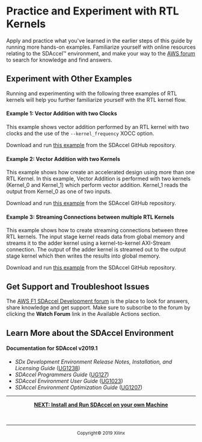 # Practice and Experiment with RTL Kernels

Apply and practice what you've learned in the earlier steps of this guide by running more hands-on examples. Familiarize yourself with online resources relating to the SDAccel™ environment, and make your way to the [AWS forum](https://forums.aws.amazon.com/forum.jspa?forumID=243) to search for knowledge and find answers.

## Experiment with Other Examples

Running and experimenting with the following three examples of RTL kernels will help you further familiarize yourself with the RTL kernel flow.

#### Example 1: Vector Addition with two Clocks

This example shows vector addition performed by an RTL kernel with two clocks and the use of the `--kernel_frequency` XOCC option.

Download and run [this example](https://github.com/Xilinx/SDAccel_Examples/tree/master/getting_started/rtl_kernel/rtl_vadd_2clks) from the SDAccel GitHub repository.


#### Example 2: Vector Addition with two Kernels

This example shows how create an accelerated design using more than one RTL Kernel. In this example, Vector Addition is performed with two kernels (Kernel_0 and Kernel_1) which perform vector addition. Kernel_1 reads the output from Kernel_0 as one of two inputs.

Download and run [this example](https://github.com/Xilinx/SDAccel_Examples/tree/master/getting_started/rtl_kernel/rtl_vadd_2clks) from the SDAccel GitHub repository.

#### Example 3: Streaming Connections between multiple RTL Kernels

This example shows how to create streaming connections between three RTL kernels. The input stage kernel reads data from global memory and streams it to the adder kernel using a kernel-to-kernel AXI-Stream connection. The output of the adder kernel is streamed out to the output stage kernel which then writes the results into global memory.

Download and run [this example](https://github.com/Xilinx/SDAccel_Examples/tree/master/getting_started/rtl_kernel/rtl_adder_streams) from the SDAccel GitHub repository.


## Get Support and Troubleshoot Issues

The [AWS F1 SDAccel Development forum](https://forums.aws.amazon.com/forum.jspa?forumID=243) is the place to look for answers, share knowledge and get support. Make sure to subscribe to the forum by clicking the **Watch Forum** link in the Available Actions section.



## Learn More about the SDAccel Environment

#### Documentation for SDAccel v2019.1
* _SDx Development Environment Release Notes, Installation, and Licensing Guide_ ([UG1238](https://www.xilinx.com/html_docs/xilinx2019_1/sdaccel_doc/gsv1547661552998.html#gsv1547661552998))
* _SDAccel Programmers Guide_ ([UG127](https://www.xilinx.com/html_docs/xilinx2019_1/sdaccel_doc/vno1533881025717.html))
* _SDAccel Environment User Guide_ ([UG1023](https://www.xilinx.com/html_docs/xilinx2019_1/sdaccel_doc/itd1534452174535.html))
* _SDAccel Environment Optimization Guide_ ([UG1207](https://www.xilinx.com/html_docs/xilinx2019_1/sdaccel_doc/itd1534452174535.html))

<hr/>
<p align="center"><b>
<a href="STEP5.md">NEXT: Install and Run SDAccel on your own Machine</a>
</b></p>
<br>
<hr/>
<p align="center"><sup>Copyright&copy; 2019 Xilinx</sup></p>
